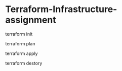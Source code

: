 # Terraform-Infrastructure-assignment

terraform init

terraform plan

terraform apply

terraform destory
